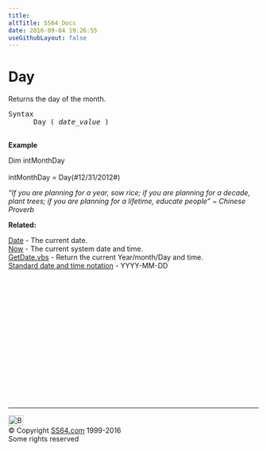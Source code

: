 ```yaml
---
title:
altTitle: SS64 Docs
date: 2016-09-04 19:26:55
useGithubLayout: false
---
```

<!-- #BeginLibraryItem "/Library/head_vb.lbi" --><!-- #EndLibraryItem --><h1>Day</h1> 
<p> Returns the day of the month.</p>
<pre>Syntax
      Day ( <i>date_value</i> )

</pre>
<p><b>Example</b></p>
<p class="code"> Dim intMonthDay<br>
<br>
intMonthDay = Day(#12/31/2012#)</p>
<p class="quote"><i>“If you are planning for a year, sow rice; if you are planning for a decade, plant trees; if you are planning for a lifetime, educate people” ~ Chinese Proverb</i></p>
<p><b>Related:</b></p>
<p><a href="date.html">Date</a> - The current date.<br>
<a href="now.html">Now</a> - The current system date and time.<br>
<a href="syntax-getdate.html">GetDate.vbs</a> - Return the current Year/month/Day and time.<br>
<a href="../dates.html">Standard date and time notation</a> - YYYY-MM-DD</p><!-- #BeginLibraryItem "/Library/foot_vb.lbi" --><p>
<!-- VB300 -->
<ins class="adsbygoogle" style="display:inline-block;width:300px;height:250px" data-ad-client="ca-pub-6140977852749469" data-ad-slot="1683739502"></ins>
<script>
(adsbygoogle = window.adsbygoogle || []).push({});
</script></p>
<hr>
<div id="bl" class="footer"><a href="day.html#"><img src="../images/top.png" width="30" height="22" alt="Back to the Top"></a></div>
<div id="br" class="footer, tagline">© Copyright <a href="http://ss64.com/">SS64.com</a> 1999-2016<br>
Some rights reserved</div><!-- #EndLibraryItem -->


